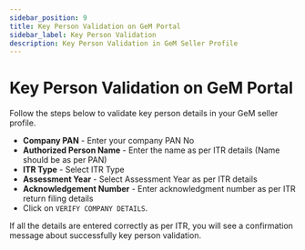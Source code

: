 ```yaml
---
sidebar_position: 9
title: Key Person Validation on GeM Portal
sidebar_label: Key Person Validation
description: Key Person Validation in GeM Seller Profile
---
```


# Key Person Validation on GeM Portal
Follow the steps below to validate key person details in your GeM seller profile.
- **Company PAN** - Enter your company PAN No
- **Authorized Person Name** - Enter the name as per ITR details (Name should be as per PAN)
- **ITR Type** - Select ITR Type
- **Assessment Year** - Select Assessment Year as per ITR details
- **Acknowledgement Number** - Enter acknowledgment number as per ITR return filing details
- Click on `VERIFY COMPANY DETAILS`.

If all the details are entered correctly as per ITR, you will see a confirmation message about successfully key person validation.